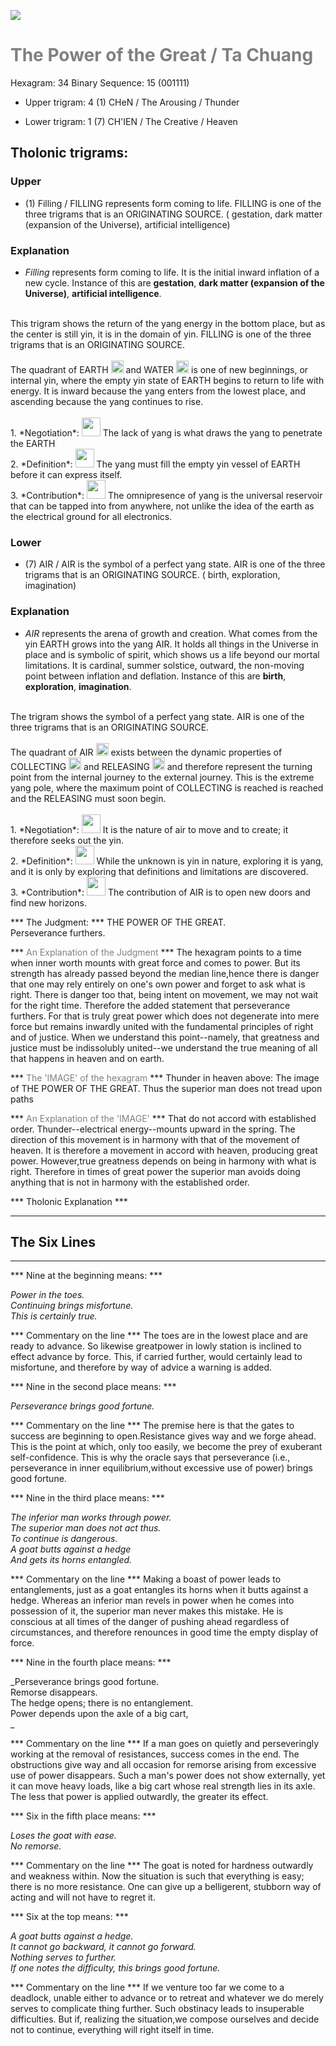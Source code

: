 

![](/assets/hexagram34.png)

# <span style="color:gray">The Power of the Great /  Ta Chuang </span>
Hexagram: 34
Binary Sequence: 15 (001111)

* Upper trigram: 4 (1) CHeN / The Arousing / Thunder

* Lower trigram: 1 (7) CH'IEN / The Creative / Heaven

## <span style="brown:gray">Tholonic trigrams: </span>

### <span style="brown:gray">Upper </span>

* (1) Filling / FILLING represents form coming to life. FILLING is one of the three trigrams that is an ORIGINATING SOURCE. ( gestation, dark matter (expansion of the Universe), artificial intelligence)

### <span style="brown:gray">Explanation</span>

* *Filling* represents form coming to life.  It is the initial inward inflation of a new cycle. Instance of this are **gestation**, **dark matter (expansion of the Universe)**, **artificial intelligence**.<br/>
<br/>
This trigram shows the return of the yang energy in the bottom place, but as the center is still yin, it is in the domain of yin. FILLING is one of the three trigrams that is an ORIGINATING SOURCE.<br/>
<br/>
The quadrant of EARTH <img src="../Images/bc/trigram-b00.png" style="width:20px"/> and WATER <img src="../Images/bc/trigram-b01.png" style="width:20px"/> is one of new beginnings, or internal yin, where the empty yin state of EARTH begins to return to life with energy.   It is inward because the yang enters from the lowest place, and ascending because the yang continues to rise.<br/>
<br/>
1. *Negotiation*: <img src="../Images/bc/yang.png" style="width:30px"/> The lack of yang is what draws the yang to penetrate the EARTH<br/>
2. *Definition*: <img src="../Images/bc/yin.png" style="width:30px"/> The yang must fill the empty yin vessel of EARTH before it can express itself.<br/>
3. *Contribution*: <img src="../Images/bc/yin.png" style="width:30px"/> The omnipresence of yang is the universal reservoir that can be tapped into from anywhere, not unlike the idea of the earth as the electrical ground for all electronics.

### <span style="brown:gray">Lower </span>

* (7) AIR / AIR is the symbol of a perfect yang state. AIR is one of the three trigrams that is an ORIGINATING SOURCE. ( birth, exploration, imagination)

### <span style="brown:gray">Explanation</span>

* *AIR* represents the arena of growth and creation. What comes from the yin EARTH grows into the yang AIR. It holds all things in the Universe in place and is symbolic of spirit, which shows us a life beyond our mortal limitations.  It is cardinal, summer solstice, outward, the non-moving point between inflation and deflation. Instance of this are **birth**, **exploration**, **imagination**.<br/>
<br/>
The trigram shows the symbol of a perfect yang state. AIR is one of the three trigrams that is an ORIGINATING SOURCE.<br/>
<br/>
The quadrant of AIR <img src="../Images/bc/trigram-b07.png" style="width:20px"/> exists between the dynamic properties of COLLECTING <img src="../Images/bc/trigram-b03.png" style="width:20px"/> and RELEASING <img src="../Images/bc/trigram-b06.png" style="width:20px"/> and therefore represent the turning point from the internal journey to the external journey. This is the extreme yang pole, where the maximum point of COLLECTING is reached is reached and the RELEASING must soon begin.<br/>
<br/>
1. *Negotiation*: <img src="../Images/bc/yang.png" style="width:30px"/> It is the nature of air to move and to create; it therefore seeks out the yin.<br/>
2. *Definition*: <img src="../Images/bc/yang.png" style="width:30px"/> While the unknown is yin in nature, exploring it is yang, and it is only by exploring that definitions and limitations are discovered.<br/>
3. *Contribution*: <img src="../Images/bc/yang.png" style="width:30px"/> The contribution of AIR is to open new doors and find new horizons. 



*** The Judgment: ***
THE POWER OF THE GREAT.<br/>
Perseverance furthers.


*** <span style="color:gray">An Explanation of the Judgment</span> ***
The hexagram points to a time when inner worth mounts with great force and comes to power. But its strength has already passed beyond the median line,hence there is danger that one may rely entirely on one's own power and forget to ask what is right. There is danger too that, being intent on movement, we may not wait for the right time. Therefore the added statement that perseverance furthers. For that is truly great power which does not degenerate into mere force but remains inwardly united with the fundamental principles of right and of justice. When we understand this point--namely, that greatness and justice must be indissolubly united--we understand the true meaning of all that happens in heaven and on earth.

*** <span style="color:gray">The 'IMAGE' of the hexagram</span> ***
Thunder in heaven above: The image of THE POWER OF THE GREAT. Thus the superior man does not tread upon paths

*** <span style="color:gray">An Explanation of the 'IMAGE'</span> ***
That do not accord with established order. Thunder--electrical energy--mounts upward in the spring. The direction of this movement is in harmony with that of the movement of heaven. It is therefore a movement in accord with heaven, producing great power. However,true greatness depends on being in harmony with what is right. Therefore in times of great power the superior man avoids doing anything that is not in harmony with the established order.

*** <span style="brown:gray">Tholonic Explanation </span> ***





---
## The Six Lines ##
---
*** Nine at the beginning means: ***

_Power in the toes.<br/>
Continuing brings misfortune.<br/>
This is certainly true._

*** Commentary on the line ***
The toes are in the lowest place and are ready to advance. So likewise greatpower in lowly station is inclined to effect advance by force. This, if carried further, would certainly lead to misfortune, and therefore by way of advice a warning is added.

*** Nine in the second place means: ***

_Perseverance brings good fortune._

*** Commentary on the line ***
The premise here is that the gates to success are beginning to open.Resistance gives way and we forge ahead. This is the point at which, only too easily, we become the prey of exuberant self-confidence. This is why the oracle says that perseverance (i.e., perseverance in inner equilibrium,without excessive use of power) brings good fortune.

*** Nine in the third place means: ***

_The inferior man works through power.<br/>
The superior man does not act thus.<br/>
To continue is dangerous.<br/>
A goat butts against a hedge<br/>
And gets its horns entangled._

*** Commentary on the line ***
Making a boast of power leads to entanglements, just as a goat entangles its horns when it butts against a hedge. Whereas an inferior man revels in power when he comes into possession of it, the superior man never makes this mistake. He is conscious at all times of the danger of pushing ahead regardless of circumstances, and therefore renounces in good time the empty display of force.

*** Nine in the fourth place means: ***

_Perseverance brings good fortune.<br/>
Remorse disappears.<br/>
The hedge opens; there is no entanglement.<br/>
Power depends upon the axle of a big cart,<br/>
_

*** Commentary on the line ***
If a man goes on quietly and perseveringly working at the removal of resistances, success comes in the end. The obstructions give way and all occasion for remorse arising from excessive use of power disappears. Such a man's power does not show externally, yet it can move heavy loads, like a big cart whose real strength lies in its axle. The less that power is applied outwardly, the greater its effect.

*** Six in the fifth place means: ***

_Loses the goat with ease.<br/>
No remorse._

*** Commentary on the line ***
The goat is noted for hardness outwardly and weakness within. Now the situation is such that everything is easy; there is no more resistance. One can give up a belligerent, stubborn way of acting and will not have to regret it.

*** Six at the top means: ***

_A goat butts against a hedge.<br/>
It cannot go backward, it cannot go forward.<br/>
Nothing serves to further.<br/>
If one notes the difficulty, this brings good fortune._

*** Commentary on the line ***
If we venture too far we come to a deadlock, unable either to advance or to retreat and whatever we do merely serves to complicate thing further. Such obstinacy leads to insuperable difficulties. But if, realizing the situation,we compose ourselves and decide not to continue, everything will right itself in time.

